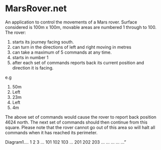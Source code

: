 # MarsRover.net
An application to control the movements of a Mars rover. Surface considered is 100m x 100m, movable areas are numbered 1 through to 100. The rover:

1. starts its journey facing south.
2. can turn in the directions of left and right moving in metres
3. can take a maximum of 5 commands at any time. 
4. starts in number 1
5. after each set of commands reports back its current position and direction it is facing.


e.g
1. 50m
2. Left
3. 23m
4. Left
5. 4m

The above set of commands would cause the rover to report back position 4624 north. The next set of commands should then continue from this square. 
Please note that the rover cannot go out of this area so will halt all commands when it has reached its perimeter.

Diagram1….
1 2 3 …
101 102 103 …
201 202 203 …
… … … …”
